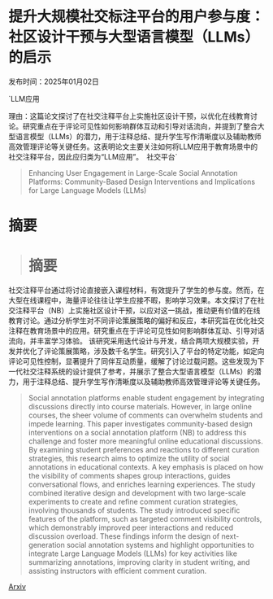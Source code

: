 # 提升大规模社交标注平台的用户参与度：社区设计干预与大型语言模型（LLMs）的启示

发布时间：2025年01月02日

`LLM应用

理由：这篇论文探讨了在社交注释平台上实施社区设计干预，以优化在线教育讨论。研究重点在于评论可见性如何影响群体互动和引导对话流向，并提到了整合大型语言模型（LLMs）的潜力，用于注释总结、提升学生写作清晰度以及辅助教师高效管理评论等关键任务。这表明论文主要关注如何将LLM应用于教育场景中的社交注释平台，因此应归类为“LLM应用”。` `社交平台`

> Enhancing User Engagement in Large-Scale Social Annotation Platforms: Community-Based Design Interventions and Implications for Large Language Models (LLMs)

# 摘要

> # 摘要
社交注释平台通过将讨论直接嵌入课程材料，有效提升了学生的参与度。然而，在大型在线课程中，海量评论往往让学生应接不暇，影响学习效果。本文探讨了在社交注释平台（NB）上实施社区设计干预，以应对这一挑战，推动更有价值的在线教育讨论。通过分析学生对不同评论策展策略的偏好和反应，本研究旨在优化社交注释在教育场景中的应用。研究重点在于评论可见性如何影响群体互动、引导对话流向，并丰富学习体验。
  该研究采用迭代设计与开发，结合两项大规模实验，开发并优化了评论策展策略，涉及数千名学生。研究引入了平台的特定功能，如定向评论可见性控制，显著提升了同伴互动质量，缓解了讨论过载问题。这些发现为下一代社交注释系统的设计提供了参考，并展示了整合大型语言模型（LLMs）的潜力，用于注释总结、提升学生写作清晰度以及辅助教师高效管理评论等关键任务。

> Social annotation platforms enable student engagement by integrating discussions directly into course materials. However, in large online courses, the sheer volume of comments can overwhelm students and impede learning. This paper investigates community-based design interventions on a social annotation platform (NB) to address this challenge and foster more meaningful online educational discussions. By examining student preferences and reactions to different curation strategies, this research aims to optimize the utility of social annotations in educational contexts. A key emphasis is placed on how the visibility of comments shapes group interactions, guides conversational flows, and enriches learning experiences.
  The study combined iterative design and development with two large-scale experiments to create and refine comment curation strategies, involving thousands of students. The study introduced specific features of the platform, such as targeted comment visibility controls, which demonstrably improved peer interactions and reduced discussion overload. These findings inform the design of next-generation social annotation systems and highlight opportunities to integrate Large Language Models (LLMs) for key activities like summarizing annotations, improving clarity in student writing, and assisting instructors with efficient comment curation.

[Arxiv](https://arxiv.org/abs/2501.01545)